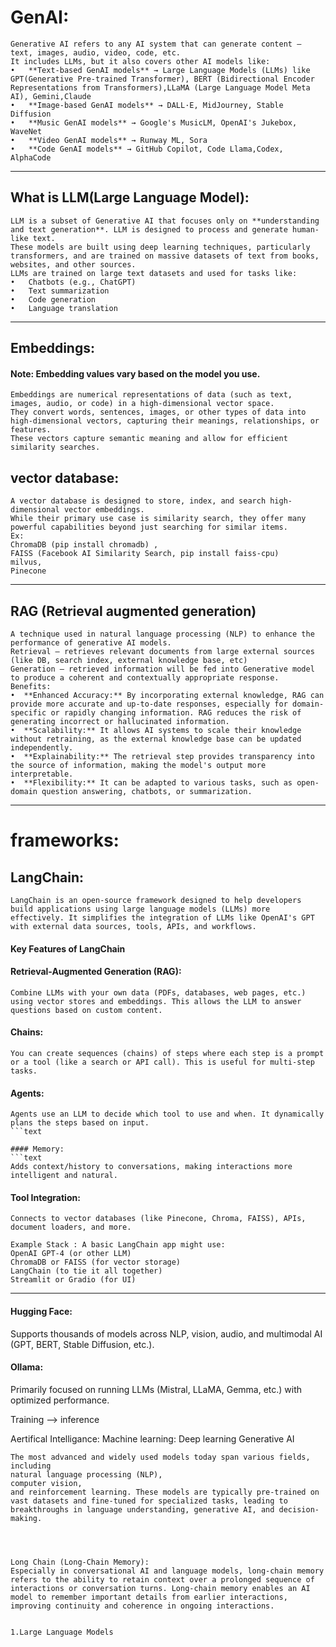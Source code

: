 # GenAI:
```text
Generative AI refers to any AI system that can generate content — text, images, audio, video, code, etc. 
It includes LLMs, but it also covers other AI models like:
•	**Text-based GenAI models** → Large Language Models (LLMs) like GPT(Generative Pre-trained Transformer), BERT (Bidirectional Encoder Representations from Transformers),LLaMA (Large Language Model Meta AI), Gemini,Claude
•	**Image-based GenAI models** → DALL·E, MidJourney, Stable Diffusion
•	**Music GenAI models** → Google's MusicLM, OpenAI's Jukebox, WaveNet
•	**Video GenAI models** → Runway ML, Sora
•	**Code GenAI models** → GitHub Copilot, Code Llama,Codex, AlphaCode
```
_______________________________________________________________________________________________________________________________________________________________
## What is LLM(Large Language Model):
```text
LLM is a subset of Generative AI that focuses only on **understanding and text generation**. LLM is designed to process and generate human-like text.
These models are built using deep learning techniques, particularly transformers, and are trained on massive datasets of text from books, websites, and other sources.
LLMs are trained on large text datasets and used for tasks like:
•	Chatbots (e.g., ChatGPT)
•	Text summarization
•	Code generation
•	Language translation
```
________________________________________________________________________________________________________________________________________________________________
## Embeddings:
#### Note: Embedding values vary based on the model you use.
```text
Embeddings are numerical representations of data (such as text, images, audio, or code) in a high-dimensional vector space.
They convert words, sentences, images, or other types of data into high-dimensional vectors, capturing their meanings, relationships, or features.
These vectors capture semantic meaning and allow for efficient similarity searches.
```
## vector database:
```text
A vector database is designed to store, index, and search high-dimensional vector embeddings. 
While their primary use case is similarity search, they offer many powerful capabilities beyond just searching for similar items.
Ex: 
ChromaDB (pip install chromadb) ,
FAISS (Facebook AI Similarity Search, pip install faiss-cpu)
milvus,
Pinecone
```
__________________________________________________________________________________________________________________________________________________________________
## RAG (Retrieval augmented generation)
```text
A technique used in natural language processing (NLP) to enhance the performance of generative AI models.
Retrieval – retrieves relevant documents from large external sources (like DB, search index, external knowledge base, etc)
Generation – retrieved information will be fed into Generative model to produce a coherent and contextually appropriate response.
Benefits:
•  **Enhanced Accuracy:** By incorporating external knowledge, RAG can provide more accurate and up-to-date responses, especially for domain-specific or rapidly changing information. RAG reduces the risk of generating incorrect or hallucinated information.
•  **Scalability:** It allows AI systems to scale their knowledge without retraining, as the external knowledge base can be updated independently.
•  **Explainability:** The retrieval step provides transparency into the source of information, making the model's output more interpretable.
•  **Flexibility:** It can be adapted to various tasks, such as open-domain question answering, chatbots, or summarization.
```
__________________________________________________________________________________________________________________________________________________________________











# frameworks:
## LangChain:
```text
LangChain is an open-source framework designed to help developers build applications using large language models (LLMs) more effectively. It simplifies the integration of LLMs like OpenAI's GPT with external data sources, tools, APIs, and workflows.
```
#### Key Features of LangChain
#### Retrieval-Augmented Generation (RAG):
```text
Combine LLMs with your own data (PDFs, databases, web pages, etc.) using vector stores and embeddings. This allows the LLM to answer questions based on custom content.
```

#### Chains:
```text
You can create sequences (chains) of steps where each step is a prompt or a tool (like a search or API call). This is useful for multi-step tasks.
```
#### Agents:
```text
Agents use an LLM to decide which tool to use and when. It dynamically plans the steps based on input.
```text

#### Memory:
```text
Adds context/history to conversations, making interactions more intelligent and natural.
```
#### Tool Integration:
```text
Connects to vector databases (like Pinecone, Chroma, FAISS), APIs, document loaders, and more.

Example Stack : A basic LangChain app might use:
OpenAI GPT-4 (or other LLM)
ChromaDB or FAISS (for vector storage)
LangChain (to tie it all together)
Streamlit or Gradio (for UI)
```
__________________________________________________________________________________________________________________________________________________________________

#### Hugging Face:
Supports thousands of models across NLP, vision, audio, and multimodal AI (GPT, BERT, Stable Diffusion, etc.).

#### Ollama:
Primarily focused on running LLMs (Mistral, LLaMA, Gemma, etc.) with optimized performance.


Training --> inference




Aertifical Intelligance:
Machine learning:
Deep learning
Generative AI




```text
The most advanced and widely used models today span various fields, including
natural language processing (NLP),
computer vision,
and reinforcement learning. These models are typically pre-trained on vast datasets and fine-tuned for specialized tasks, leading to breakthroughs in language understanding, generative AI, and decision-making.




Long Chain (Long-Chain Memory):
Especially in conversational AI and language models, long-chain memory refers to the ability to retain context over a prolonged sequence of interactions or conversation turns. Long-chain memory enables an AI model to remember important details from earlier interactions, improving continuity and coherence in ongoing interactions.


1.Large Language Models
```